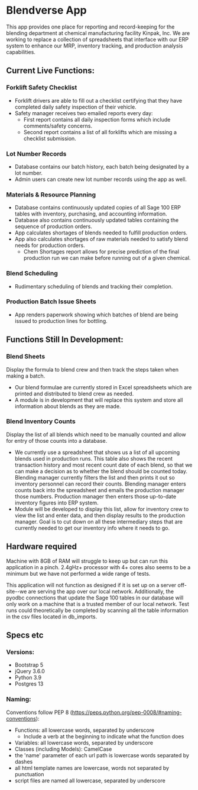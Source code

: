 # Blendverse App 

This app provides one place for reporting and record-keeping for the blending department at chemical manufacturing facility Kinpak, Inc. We are working to replace a collection of spreadsheets that interface with our ERP system to enhance our MRP, inventory tracking, and production analysis capabilities.



## Current Live Functions:

### Forklift Safety Checklist
 - Forklift drivers are able to fill out a checklist certifying that they have completed daily safety inspection of their vehicle.
 - Safety manager receives two emailed reports every day:
    - First report contains all daily inspection forms which include comments/safety concerns.
    - Second report contains a list of all forklifts which are missing a checklist submission.

### Lot Number Records
 - Database contains our batch history, each batch being designated by a lot number.
 - Admin users can create new lot number records using the app as well. 

### Materials & Resource Planning
 - Database contains continuously updated copies of all Sage 100 ERP tables with inventory, purchasing, and accounting information.
 - Database also contains continuously updated tables containing the sequence of production orders.
 - App calculates shortages of blends needed to fulfill production orders.
 - App also calculates shortages of raw materials needed to satisfy blend needs for production orders.
     - Chem Shortages report allows for precise prediction of the final production run we can make before running out of a given chemical.

### Blend Scheduling
 - Rudimentary scheduling of blends and tracking their completion.

### Production Batch Issue Sheets
 - App renders paperwork showing which batches of blend are being issued to production lines for bottling. 



## Functions Still In Development:

### Blend Sheets
Display the formula to blend crew and then track the steps taken when making a batch. 
 - Our blend formulae are currently stored in Excel spreadsheets which are printed and distributed to blend crew as needed. 
 - A module is in development that will replace this system and store all information about blends as they are made.

### Blend Inventory Counts
Display the list of all blends which need to be manually counted and allow for entry of those counts into a database.  
 - We currently use a spreadsheet that shows us a list of all upcoming blends used in production runs. This table also shows the recent transaction history and most recent count date of each blend, so that we can make a decision as to whether the blend should be counted today. Blending manager currently filters the list and then prints it out so inventory personnel can record their counts. Blending manager enters counts back into the spreadsheet and emails the production manager those numbers. Production manager then enters those up-to-date inventory figures into ERP system.
 - Module will be developed to display this list, allow for inventory crew to view the list and enter data, and then display results to the production manager. Goal is to cut down on all these intermediary steps that are currently needed to get our inventory info where it needs to go. 


## Hardware required

Machine with 8GB of RAM will struggle to keep up but can run this application in a pinch. 2.4gHz+ processor with 4+ cores also seems to be a minimum but we have not performed a wide range of tests.

This application will not function as designed if it is set up on a server off-site--we are serving the app over our local network. Additionally, the pyodbc connections that update the Sage 100 tables in our database will only work on a machine that is a trusted member of our local network. Test runs could theoretically be completed by scanning all the table information in the csv files located in db_imports. 



## Specs etc

### Versions:
 - Bootstrap 5
 - jQuery 3.6.0
 - Python 3.9
 - Postgres 13


### Naming:
Conventions follow PEP 8 (https://peps.python.org/pep-0008/#naming-conventions):
 - Functions: all lowercase words, separated by underscore
	- Include a verb at the beginning to indicate what the function does
 - Variables: all lowercase words, separated by underscore
 - Classes (including Models): CamelCase
 - the 'name' parameter of each url path is lowercase words separated by dashes
 - all html template names are lowercase, words not separated by punctuation
 - script files are named all lowercase, separated by underscore